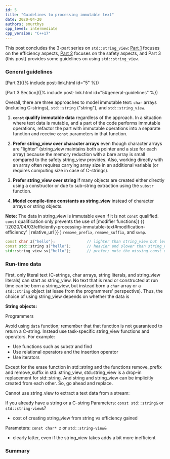 ```yaml
---
id: 5
title: "Guidelines to processing immutable text"
date: 2020-04-20
authors: smurthys
cpp_level: intermediate
cpp_version: "C++17"
---
```


This post concludes the 3-part series on `std::string_view`: [Part 1](/2020/04/03/efficiently-processing-immutable-text)
focuses on the efficiency aspects, [Part 2](/2020/04/07/safely-processing-immutable-text)
focuses on the safety aspects, and Part 3 (this post) provides some guidelines on using
`std::string_view`.
<!--more-->

### General guidelines

[Part 3]({% include post-link.html id="5" %})

[Part 3 Section]({% include post-link.html id="5#general-guidelines" %})

Overall, there are three approaches to model immutable text: `char` arrays (including
C-strings), `std::string` ("string"), and `std::string_view`.

1. **`const` qualify immutable data** regardless of the approach. In a situation where
   text data is mutable, and a part of the code performs immutable operations, refactor
   the part with immutable operations into a separate function and receive `const`
   parameters in that function.

2. **Prefer string_view over character arrays** even though character arrays are
   "lighter" (string_view maintains both a pointer and a size for each array)
   because the memory reduction with a bare array is small compared to the safety
   string_view provides. Also, working directly with an array often requires carrying array size in an additional variable (or requires computing size in case of C-strings).

3. **Prefer string_view over string** if many objects are created either directly using
   a constructor or due to sub-string extraction using the `substr` function.

4. **Model compile-time constants as string_view** instead of character arrays or string
   objects.

**Note:** The data in string_view is immutable even if it is not `const` qualified.
`const` qualification only prevents the use of [modifier functions]( {{ '/2020/04/03/efficiently-processing-immutable-text#modification-efficiency' | relative_url }} )
`remove_prefix`, `remove_suffix`, and `swap`.

```cpp
const char z{"hello"};              // lighter than string_view but less safe
const std::string s{"hello"};       // heavier and slower than string_view
std::string_view sv{"hello"};       // prefer; note the missing const qual.
```

### Run-time data

First, only literal text (C-strings, char arrays, string literals, and string_view
literals) can start as string_view. No text that is read or constructed at run time can
be born a string_view, but instead born a `char` array or a `std::string` object (at
lease from the programmers' perspective). Thus, the choice of using string_view depends
on whether the data is

**String objects:** 

Programmers

Avoid using `data` function; remember that that function is not guaranteed to return a C-string. Instead use task-specific string_view functions and operators. For example:

- Use functions such as substr and find
- Use relational operators and the insertion operator
- Use iterators

Except for the erase function in std::string and the functions remove_prefix and remove_suffix in std::string_view, std::string_view is
a drop-in replacement for std::string. And string and string_view can be
implicitly created from each other. So, go ahead and replace. 

Cannot use string_view to extract a text data from a stream:

If you already have a string or a C-string
Parameters: `const std::string&` or `std::string-view&`?

- cost of creating string_view from string vs efficiency gained

Parameters: `const char* z` or `std::string-view&`

- clearly latter, even if the string_view takes adds a bit more inefficient

### Summary

